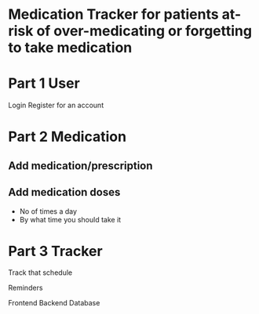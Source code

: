 # Medication Tracker for patients at-risk of over-medicating or forgetting to take medication



# Part 1 User

Login
Register for an account



# Part 2 Medication

## Add medication/prescription

## Add medication doses 

- No of times a day
- By what time you should take it


# Part 3 Tracker
Track that schedule


Reminders





Frontend
Backend
Database


